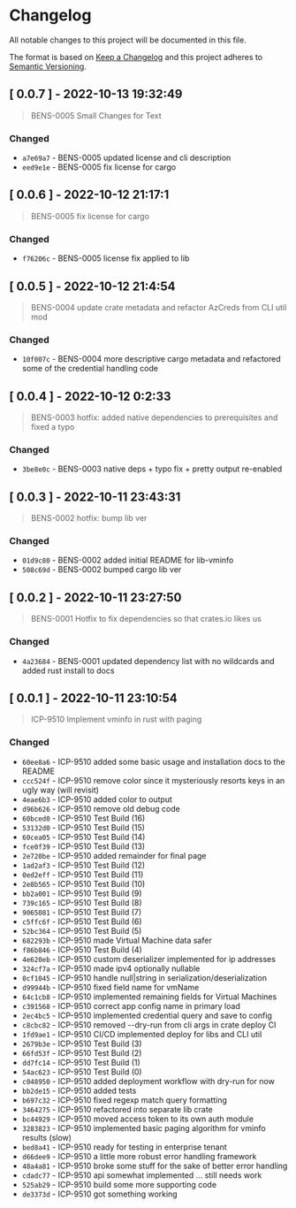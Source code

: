 
# Changelog

All notable changes to this project will be documented in this file.

The format is based on [Keep a Changelog](https://keepachangelog.com/en/1.0.0/)
and this project adheres to [Semantic Versioning](https://semver.org/spec/v2.0.0.html).



## [ 0.0.7 ] - 2022-10-13 19:32:49

> BENS-0005 Small Changes for Text

### Changed

- `a7e69a7` - BENS-0005 updated license and cli description
- `eed9e1e` - BENS-0005 fix license for cargo



## [ 0.0.6 ] - 2022-10-12 21:17:1

> BENS-0005 fix license for cargo

### Changed

- `f76206c` - BENS-0005 license fix applied to lib



## [ 0.0.5 ] - 2022-10-12 21:4:54

> BENS-0004 update crate metadata and refactor AzCreds from CLI util mod

### Changed

- `10f007c` - BENS-0004 more descriptive cargo metadata and refactored some of the credential handling code



## [ 0.0.4 ] - 2022-10-12 0:2:33

> BENS-0003 hotfix: added native dependencies to prerequisites and fixed a typo

### Changed

- `3be8e0c` - BENS-0003 native deps + typo fix + pretty output re-enabled



## [ 0.0.3 ] - 2022-10-11 23:43:31

> BENS-0002 hotfix: bump lib ver

### Changed

- `01d9c80` - BENS-0002 added initial README for lib-vminfo
- `508c69d` - BENS-0002 bumped cargo lib ver



## [ 0.0.2 ] - 2022-10-11 23:27:50

> BENS-0001 Hotfix to fix dependencies so that crates.io likes us

### Changed

- `4a23684` - BENS-0001 updated dependency list with no wildcards and added rust install to docs



## [ 0.0.1 ] - 2022-10-11 23:10:54

> ICP-9510 Implement vminfo in rust with paging

### Changed

- `60ee8a6` - ICP-9510 added some basic usage and installation docs to the README
- `ccc524f` - ICP-9510 remove color since it mysteriously resorts keys in an ugly way (will revisit)
- `4eae6b3` - ICP-9510 added color to output
- `d96b626` - ICP-9510 remove old debug code
- `60bced0` - ICP-9510 Test Build (16)
- `53132d0` - ICP-9510 Test Build (15)
- `60cea05` - ICP-9510 Test Build (14)
- `fce0f39` - ICP-9510 Test Build (13)
- `2e720be` - ICP-9510 added remainder for final page
- `1ad2af3` - ICP-9510 Test Build (12)
- `0ed2eff` - ICP-9510 Test Build (11)
- `2e8b565` - ICP-9510 Test Build (10)
- `bb2a001` - ICP-9510 Test Build (9)
- `739c165` - ICP-9510 Test Build (8)
- `9065081` - ICP-9510 Test Build (7)
- `c5ffc6f` - ICP-9510 Test Build (6)
- `52bc364` - ICP-9510 Test Build (5)
- `682293b` - ICP-9510 made Virtual Machine data safer
- `f86b846` - ICP-9510 Test Build (4)
- `4e620eb` - ICP-9510 custom deserializer implemented for ip addresses
- `324cf7a` - ICP-9510 made ipv4 optionally nullable
- `0cf1045` - ICP-9510 handle null|string in serialization/deserialization
- `d99944b` - ICP-9510 fixed field name for vmName
- `64c1cb8` - ICP-9510 implemented remaining fields for Virtual Machines
- `c391568` - ICP-9510 correct app config name in primary load
- `2ec4bc5` - ICP-9510 implemented credential query and save to config
- `c8cbc82` - ICP-9510 removed --dry-run from cli args in crate deploy CI
- `1fd9ae1` - ICP-9510 CI/CD implemented deploy for libs and CLI util
- `2679b3e` - ICP-9510 Test Build (3)
- `66fd53f` - ICP-9510 Test Build (2)
- `dd7fc14` - ICP-9510 Test Build (1)
- `54ac623` - ICP-9510 Test Build (0)
- `c048950` - ICP-9510 added deployment workflow with dry-run for now
- `bb2de15` - ICP-9510 added tests
- `b697c32` - ICP-9510 fixed regexp match query formatting
- `3464275` - ICP-9510 refactored into separate lib crate
- `bc44929` - ICP-9510 moved access token to its own auth module
- `3283823` - ICP-9510 implemented basic paging algorithm for vminfo results (slow)
- `bed8a41` - ICP-9510 ready for testing in enterprise tenant
- `d66dee9` - ICP-9510 a little more robust error handling framework
- `48a4a81` - ICP-9510 broke some stuff for the sake of better error handling
- `cdadc77` - ICP-9510 api somewhat implemented ... still needs work
- `525ab29` - ICP-9510 build some more supporting code
- `de3373d` - ICP-9510 got something working